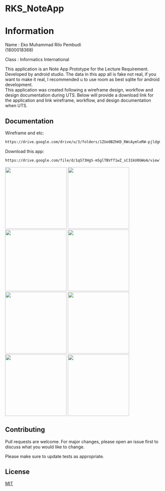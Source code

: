# RKS_NoteApp
# Information

Name : Eko Muhammad Rilo Pembudi <br>
(1800018368)

Class : Informatics International

This application is an Note App Prototype for the Lecture Requirement. Developed by android studio. The data in this app all is fake not real, if you want to make it real, I recommended u to use room as best sqlite for android development. <br>
This application was created following a wireframe design, workflow and design documentation during UTS. Below will provide a download link for the application and link wireframe, workflow, and design documentation when UTS.

## Documentation

Wireframe and etc:

```bash
https://drive.google.com/drive/u/3/folders/1ZUo0BZhKD_RWcAymleRW-pjldgC4eohu
```


Download this app:

```bash
https://drive.google.com/file/d/1qS73HgS-m5glTBVff1wZ_sC31kU0GWoA/view?usp=sharing
```

<img src="https://user-images.githubusercontent.com/45749606/103413755-6cb29380-4bad-11eb-83f2-f3ddbac7fbf5.jpg" width="200"/> <img src="https://user-images.githubusercontent.com/45749606/103413757-6de3c080-4bad-11eb-9f52-d2715e1daab7.jpg" width="200"/> <img src="https://user-images.githubusercontent.com/45749606/103413753-691f0c80-4bad-11eb-86b2-129210b668e6.jpg" width="200"/> <img src="https://user-images.githubusercontent.com/45749606/103413766-72a87480-4bad-11eb-9403-3a1a821cc106.jpg" width="200"/> <img src="https://user-images.githubusercontent.com/45749606/103413758-6f14ed80-4bad-11eb-8396-8b593fc5ac50.jpg" width="200"/> <img src="https://user-images.githubusercontent.com/45749606/103413768-74723800-4bad-11eb-906d-e96a7392dff8.jpg" width="200"/> <img src="https://user-images.githubusercontent.com/45749606/103413764-71774780-4bad-11eb-9db5-50de8654a420.jpg" width="200"/> <img src="https://user-images.githubusercontent.com/45749606/103413758-6f14ed80-4bad-11eb-8396-8b593fc5ac50.jpg" width="200"/> 

## Contributing
Pull requests are welcome. For major changes, please open an issue first to discuss what you would like to change.

Please make sure to update tests as appropriate.

## License
[MIT](https://choosealicense.com/licenses/mit/)

